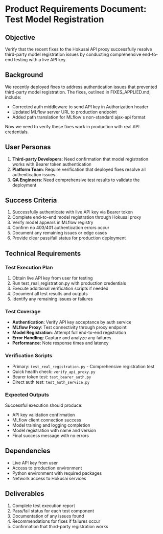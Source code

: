 # Product Requirements Document: Test Model Registration

## Objective
Verify that the recent fixes to the Hokusai API proxy successfully resolve third-party model registration issues by conducting comprehensive end-to-end testing with a live API key.

## Background
We recently deployed fixes to address authentication issues that prevented third-party model registration. The fixes, outlined in FIXES_APPLIED.md, include:
- Corrected auth middleware to send API key in Authorization header
- Updated MLflow server URL to production endpoint
- Added path translation for MLflow's non-standard ajax-api format

Now we need to verify these fixes work in production with real API credentials.

## User Personas
1. **Third-party Developers**: Need confirmation that model registration works with Bearer token authentication
2. **Platform Team**: Require verification that deployed fixes resolve all authentication issues
3. **QA Engineers**: Need comprehensive test results to validate the deployment

## Success Criteria
1. Successfully authenticate with live API key via Bearer token
2. Complete end-to-end model registration through Hokusai proxy
3. Verify model appears in MLflow registry
4. Confirm no 403/401 authentication errors occur
5. Document any remaining issues or edge cases
6. Provide clear pass/fail status for production deployment

## Technical Requirements

### Test Execution Plan
1. Obtain live API key from user for testing
2. Run test_real_registration.py with production credentials
3. Execute additional verification scripts if needed
4. Document all test results and outputs
5. Identify any remaining issues or failures

### Test Coverage
- **Authentication**: Verify API key acceptance by auth service
- **MLflow Proxy**: Test connectivity through proxy endpoint
- **Model Registration**: Attempt full end-to-end registration
- **Error Handling**: Capture and analyze any failures
- **Performance**: Note response times and latency

### Verification Scripts
- Primary: `test_real_registration.py` - Comprehensive registration test
- Quick health check: `verify_api_proxy.py`
- Bearer token test: `test_bearer_auth.py`
- Direct auth test: `test_auth_service.py`

### Expected Outputs
Successful execution should produce:
- API key validation confirmation
- MLflow client connection success
- Model training and logging completion
- Model registration with name and version
- Final success message with no errors

## Dependencies
- Live API key from user
- Access to production environment
- Python environment with required packages
- Network access to Hokusai services

## Deliverables
1. Complete test execution report
2. Pass/fail status for each test component
3. Documentation of any issues found
4. Recommendations for fixes if failures occur
5. Confirmation that third-party registration works